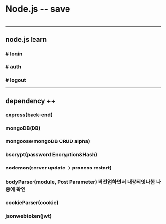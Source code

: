 <h1>Node.js -- save <h1>

------------

<h2>node.js learn <br/> </h2>
  <h3># login  </h3>
  <h3># auth   </h3>
  <h3># logout </h3>

-----------

<h2>dependency ++ </h2>
  <h3>express(back-end)</h3>
  <h3>mongoDB(DB)</h3>
  <h3>mongoose(mongoDB CRUD alpha)</h3>
  <h3>bscrypt(password Encryption&Hash)</h3>
  <h3>nodemon(server update → process restart)</h3>
  <h3>bodyParser(module, Post Parameter) 버전업하면서 내장되잇나봄 나중에 확인</h3>
  <h3>cookieParser(cookie)</h3>
  <h3>jsonwebtoken(jwt)</h3>
  

